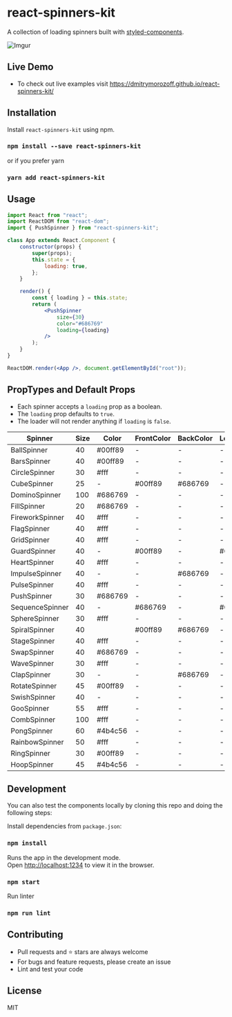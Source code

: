 # react-spinners-kit

A collection of loading spinners built with [styled-components](https://styled-components.com).

![Imgur](https://i.imgur.com/u71LDTs.gif)

## Live Demo

-   To check out live examples visit https://dmitrymorozoff.github.io/react-spinners-kit/

## Installation

Install `react-spinners-kit` using npm.

### `npm install --save react-spinners-kit`

or if you prefer yarn

### `yarn add react-spinners-kit`

## Usage

```jsx
import React from "react";
import ReactDOM from "react-dom";
import { PushSpinner } from "react-spinners-kit";

class App extends React.Component {
    constructor(props) {
        super(props);
        this.state = {
            loading: true,
        };
    }

    render() {
        const { loading } = this.state;
        return (
            <PushSpinner
                size={30}
                color="#686769"
                loading={loading}
            />
        );
    }
}

ReactDOM.render(<App />, document.getElementById("root"));
```

## PropTypes and Default Props

- Each spinner accepts a `loading` prop as a boolean. 
- The `loading` prop defaults to `true`.
- The loader will not render anything if `loading` is `false`. 

| Spinner         | Size | Color   | FrontColor | BackColor | LeftColor | TopColor | FirstColor | SecondColor |
| --------------- | ---- | ------- | ---------- | --------- | --------- | -------- | ---------- | ----------- |
| BallSpinner     | 40   | #00ff89 | -          | -         | -         | -        | -          | -           |
| BarsSpinner     | 40   | #00ff89 | -          | -         | -         | -        | -          | -           |
| CircleSpinner   | 30   | #fff    | -          | -         | -         | -        | -          | -           |
| CubeSpinner     | 25   | -       | #00ff89    | #686769   | -         | -        | -          | -           |
| DominoSpinner   | 100  | #686769 | -          | -         | -         | -        | -          | -           |
| FillSpinner     | 20   | #686769 | -          | -         | -         | -        | -          | -           |
| FireworkSpinner | 40   | #fff    | -          | -         | -         | -        | -          | -           |
| FlagSpinner     | 40   | #fff    | -          | -         | -         | -        | -          | -           |
| GridSpinner     | 40   | #fff    | -          | -         | -         | -        | -          | -           |
| GuardSpinner    | 40   | -       | #00ff89    | -         | #686769   | -        | -          | -           |
| HeartSpinner    | 40   | #fff    | -          | -         | -         | -        | -          | -           |
| ImpulseSpinner  | 40   | -       | -          | #686769   | -         | #00ff89  | -          | -           |
| PulseSpinner    | 40   | #fff    | -          | -         | -         | -        | -          | -           |
| PushSpinner     | 30   | #686769 | -          | -         | -         | -        | -          | -           |
| SequenceSpinner | 40   | -       | #686769    | -         | #00ff89   | -        | -          | -           |
| SphereSpinner   | 30   | #fff    | -          | -         | -         | -        | -          | -           |
| SpiralSpinner   | 40   |         | #00ff89    | #686769   | -         | -        | -          | -           |
| StageSpinner    | 40   | #fff    | -          | -         | -         | -        | -          | -           |
| SwapSpinner     | 40   | #686769 | -          | -         | -         | -        | -          | -           |
| WaveSpinner     | 30   | #fff    | -          | -         | -         | -        | -          | -           |
| ClapSpinner     | 30   | -       | -          | #686769   | -         | #00ff89  | -          | -           |
| RotateSpinner   | 45   | #00ff89 | -          | -         | -         | -        | -          | -           |
| SwishSpinner    | 40   | -       | -          | -         | -         | -        | #4b4c56    | #fff        |
| GooSpinner      | 55   | #fff    | -          | -         | -         | -        | -          | -           |
| CombSpinner     | 100  | #fff    | -          | -         | -         | -        | -          | -           |
| PongSpinner     | 60   | #4b4c56 | -          | -         | -         | -        | -          | -           |
| RainbowSpinner  | 50   | #fff    | -          | -         | -         | -        | -          | -           |
| RingSpinner     | 30   | #00ff89 | -          | -         | -         | -        | -          | -           |
| HoopSpinner     | 45   | #4b4c56 | -          | -         | -         | -        | -          | -           |

## Development

You can also test the components locally by cloning this repo and doing the following steps:

Install dependencies from `package.json`:

### `npm install`

Runs the app in the development mode.<br>
Open [http://localhost:1234](http://localhost:1234) to view it in the browser.

### `npm start`

Run linter

### `npm run lint`

## Contributing

- Pull requests and ⭐ stars are always welcome
- For bugs and feature requests, please create an issue
- Lint and test your code

## License

MIT

